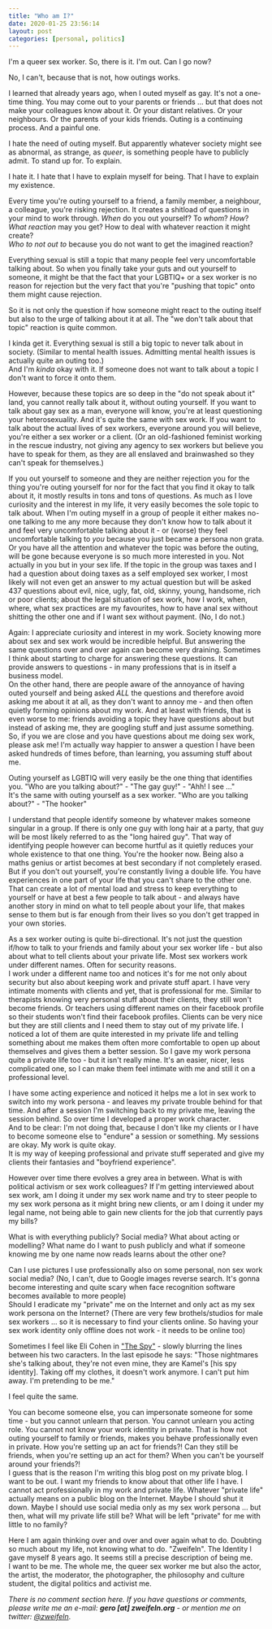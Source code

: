 ```yaml
---
title: "Who am I?"
date: 2020-01-25 23:56:14
layout: post
categories: [personal, politics]
---
```


I'm a queer sex worker. So, there is it. I'm out. Can I go now?

No, I can't, because that is not, how outings works.

I learned that already years ago, when I outed myself as gay. It's not a one-time thing. You may come out to your parents or friends … but that does not make your colleagues know about it. Or your distant relatives. Or your neighbours. Or the parents of your kids friends.
Outing is a continuing process. And a painful one.

I hate the need of outing myself. But apparently whatever society might see as abnormal, as strange, as *queer*, is something people have to publicly admit. To stand up for. To explain.

I hate it. I hate that I have to explain myself for being. That I have to explain my existence.

Every time you're outing yourself to a friend, a family member, a neighbour, a colleague, you're risking rejection. It creates a shitload of questions in your mind to work through. *When* do you out yourself? To *whom*? *How*? *What reaction* may you get? How to deal with whatever reaction it might create?  
*Who to not out to* because you do not want to get the imagined reaction?

Everything sexual is still a topic that many people feel very uncomfortable talking about. So when you finally take your guts and out yourself to someone, it might be that the fact that your LGBTIQ+ or a sex worker is no reason for rejection but the very fact that you're "pushing that topic" onto them might cause rejection.

So it is not only the question if how someone might react to the outing itself but also to the urge of talking about it at all. The "we don't talk about that topic" reaction is quite common.

I kinda get it. Everything sexual is still a big topic to never talk about in society. (Similar to mental health issues. Admitting mental health issues is actually quite an outing too.)  
And I'm *kinda* okay with it. If someone does not want to talk about a topic I don't want to force it onto them.

However, because these topics are so deep in the "do not speak about it" land, you cannot really talk about it, without outing yourself. If you want to talk about gay sex as a man, everyone will know, you're at least questioning your heterosexuality. And it's quite the same with sex work. If you want to talk about the actual lives of sex workers, everyone around you will believe, you're either a sex worker or a client. (Or an old-fashioned feminist working in the rescue industry, not giving any agency to sex workers but believe you have to speak for them, as they are all enslaved and brainwashed so they can't speak for themselves.)

If you out yourself to someone and they are neither rejection you for the thing you're outing yourself for nor for the fact that you find it okay to talk about it, it mostly results in tons and tons of questions.
As much as I love curiosity and the interest in my life, it very easily becomes the sole topic to talk about. When I'm outing myself in a group of people it either makes no-one talking to me any more because they don't know how to talk about it and feel very uncomfortable talking about it - or (worse) they feel uncomfortable talking to *you* because you just became a persona non grata.  
Or you have all the attention and whatever the topic was before the outing, will be gone because everyone is so much more interested in you. Not actually in you but in your sex life. If the topic in the group was taxes and I had a question about doing taxes as a self employed sex worker, I most likely will not even get an answer to my actual question but will be asked 437 questions about evil, nice, ugly, fat, old, skinny, young, handsome, rich or poor clients; about the legal situation of sex work, how I work, when, where, what sex practices are my favourites, how to have anal sex without shitting the other one and if I want sex without payment. (No, I do not.)

Again: I appreciate curiosity and interest in my work. Society knowing more about sex and sex work would be incredible helpful. But answering the same questions over and over again can become very draining. Sometimes I think about starting to charge for answering these questions. It can provide answers to questions - in many professions that is in itself a business model.  
On the other hand, there are people aware of the annoyance of having outed yourself and being asked *ALL* the questions and therefore avoid asking me about it at all, as they don't want to annoy me - and then often quietly forming opinions about my work. And at least with friends, that is even worse to me: friends avoiding a topic they have questions about but instead of asking me, they are googling stuff and just assume something. So, if you we are close and you have questions about me doing sex work, please ask me! I'm actually way happier to answer a question I have been asked hundreds of times before, than learning, you assuming stuff about me.

Outing yourself as LGBTIQ will very easily be the one thing that identifies you. "Who are you talking about?" - "The gay guy!" - "Ahh! I see …"  
It's the same with outing yourself as a sex worker. "Who are you talking about?" - "The hooker"

I understand that people identify someone by whatever makes someone singular in a group. If there is only one guy with long hair at a party, that guy will be most likely referred to as the "long haired guy". That way of identifying people however can become hurtful as it quietly reduces your whole existence to that one thing.  You're the hooker now. Being also a maths genius or artist becomes at best secondary if not completely erased.
But if you don't out yourself, you're constantly living a double life. You have experiences in one part of your life that you can't share to the other one. That can create a lot of mental load and stress to keep everything to yourself or have at best a few people to talk about - and always have another story in mind on what to tell people about your life, that makes sense to them but is far enough from their lives so you don't get trapped in your own stories.

As a sex worker outing is quite bi-directional. It's not just the question if/how to talk to your friends and family about your sex worker life - but also about what to tell clients about your private life. Most sex workers work under different names. Often for security reasons.  
I work under a different name too and notices it's for me not only about security but also about keeping work and private stuff apart. I have very intimate moments with clients and yet, that is professional for me. Similar to therapists knowing very personal stuff about their clients, they still won't become friends. Or teachers using different names on their facebook profile so their students won't find their facebook profiles. Clients can be very nice but they are still clients and I need them to stay out of my private life. I noticed a lot of them are quite interested in my private life and telling something about me makes them often more comfortable to open up about themselves and gives them a better session. So I gave my work persona quite a private life too - but it isn't really mine. It's an easier, nicer, less complicated one, so I can make them feel intimate with me and still it on a professional level.

I have some acting experience and noticed it helps me a lot in sex work to switch into my work persona - and leaves my private trouble behind for that time. And after a session I'm switching back to my private me, leaving the session behind. So over time I developed a proper work character.  
And to be clear: I'm not doing that, because I don't like my clients or I have to become someone else to "endure" a session or something. My sessions are okay. My work is quite okay.  
It is my way of keeping professional and private stuff seperated and give my clients their fantasies and "boyfriend experience".

However over time there evolves a grey area in between. What is with political activism or sex work colleagues? If I'm getting interviewed about sex work, am I doing it under my sex work name and try to steer people to my sex work persona as it might bring new clients, or am I doing it under my legal name, not being able to gain new clients for the job that currently pays my bills?

What is with everything publicly? Social media? What about acting or modelling? What name do I want to push publicly and what if someone knowing me by one name now reads learns about the other one?

Can I use pictures I use professionally also on some personal, non sex work social media? (No, I can't, due to Google images reverse search. It's gonna become interesting and quite scary when face recognition software becomes available to more people)  
Should I eradicate my "private" me on the Internet and only act as my sex work persona on the Internet? (There are very few brothels/studios for male sex workers … so it is necessary to find your clients online. So having your sex work identity only offline does not work - it needs to be online too)

Sometimes I feel like Eli Cohen in <a href="https://en.wikipedia.org/wiki/The_Spy_(TV_series)">"The Spy"</a> - slowly blurring the lines between his two caracters. In the last episode he says: "Those nightmares she's talking about, they're not even mine, they are Kamel's [his spy identity]. Taking off my clothes, it doesn't work anymore. I can't put him away. I'm pretending to be me."

I feel quite the same.

You can become someone else, you can impersonate someone for some time - but you cannot unlearn that person. You cannot unlearn you acting role. You cannot not know your work identity in private. That is how not outing yourself to family or friends, makes you behave professionally even in private. How you're setting up an act for friends?! Can they still be friends, when you're setting up an act for them? When you can't be yourself around your friends?!  
I guess that is the reason I'm writing this blog post on my private blog. I want to be out. I want my friends to know about that other life I have. I cannot act professionally in my work and private life. Whatever "private life" actually means on a public blog on the Internet. Maybe I should shut it down. Maybe I should use social media only as my sex work persona … but then, what will my private life still be? What will be left "private" for me with little to no family?

Here I am again thinking over and over and over again what to do. Doubting so much about my life, not knowing what to do. "Zweifeln". The Identity I gave myself 8 years ago. It seems still a precise description of being me.  
I want to be me. The whole me, the queer sex worker me but also the actor, the artist, the moderator, the photographer, the philosophy and culture student, the digital politics and activist me.


*There is no comment section here. If you have questions or comments, please write me an e-mail: **gero [at] zweifeln.org** - or mention me on twitter: <a href="https://twitter.com/zweifeln">@zweifeln</a>*.